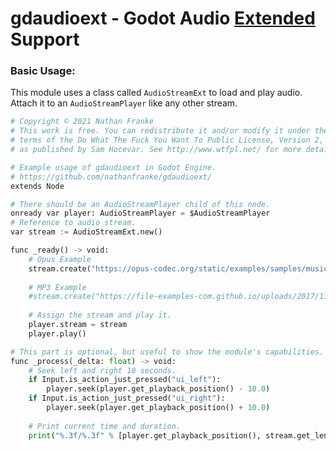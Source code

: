 # gdaudioext - Godot Audio [Extended](https://en.wikipedia.org/wiki/Libavcodec#Implemented_audio_codecs) Support

### Basic Usage:

This module uses a class called `AudioStreamExt` to load and play audio. Attach it to an `AudioStreamPlayer` like any other stream.

```py
# Copyright © 2021 Nathan Franke
# This work is free. You can redistribute it and/or modify it under the
# terms of the Do What The Fuck You Want To Public License, Version 2,
# as published by Sam Hocevar. See http://www.wtfpl.net/ for more details.

# Example usage of gdaudioext in Godot Engine.
# https://github.com/nathanfranke/gdaudioext/
extends Node

# There should be an AudioStreamPlayer child of this node.
onready var player: AudioStreamPlayer = $AudioStreamPlayer
# Reference to audio stream.
var stream := AudioStreamExt.new()

func _ready() -> void:
	# Opus Example
	stream.create("https://opus-codec.org/static/examples/samples/music_orig.wav")
	
	# MP3 Example
	#stream.create("https://file-examples-com.github.io/uploads/2017/11/file_example_MP3_5MG.mp3")
	
	# Assign the stream and play it.
	player.stream = stream
	player.play()

# This part is optional, but useful to show the module's capabilities.
func _process(_delta: float) -> void:
	# Seek left and right 10 seconds.
	if Input.is_action_just_pressed("ui_left"):
		player.seek(player.get_playback_position() - 10.0)
	if Input.is_action_just_pressed("ui_right"):
		player.seek(player.get_playback_position() + 10.0)
	
	# Print current time and duration.
	print("%.3f/%.3f" % [player.get_playback_position(), stream.get_length()])

```

